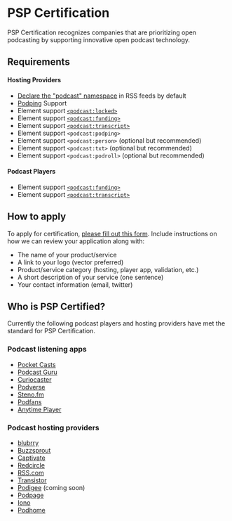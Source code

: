 # PSP Certification
PSP Certification recognizes companies that are prioritizing open podcasting by supporting innovative open podcast technology.

## Requirements
#### Hosting Providers
* [Declare the "podcast" namespace](https://github.com/Podcast-Standards-Project/PSP-1-Podcast-RSS-Specification#required-rss-namespace-declarations) in RSS feeds by default
* [Podping](https://github.com/Podcastindex-org/podping.cloud) Support
* Element support [`<podcast:locked>`](https://github.com/Podcast-Standards-Project/PSP-1-Podcast-RSS-Specification#channel-podcast-locked)
* Element support [`<podcast:funding>`](https://github.com/Podcast-Standards-Project/PSP-1-Podcast-RSS-Specification#podcastfunding)
* Element support [`<podcast:transcript>`](https://github.com/Podcast-Standards-Project/PSP-1-Podcast-RSS-Specification#item-podcast-transcript)
* Element support `<podcast:podping>`
* Element support `<podcast:person>` (optional but recommended)
* Element support `<podcast:txt>` (optional but recommended)
* Element support `<podcast:podroll>` (optional but recommended)

#### Podcast Players
* Element support [`<podcast:funding>`](https://github.com/Podcast-Standards-Project/PSP-1-Podcast-RSS-Specification#podcastfunding)
* Element support [`<podcast:transcript>`](https://github.com/Podcast-Standards-Project/PSP-1-Podcast-RSS-Specification#item-podcast-transcript)

## How to apply
To apply for certification, [please fill out this form](https://forms.reform.app/pF4xrZ/psp/dkbkq1). Include instructions on how we can review your application along with:
* The name of your product/service
* A link to your logo (vector preferred)
* Product/service category (hosting, player app, validation, etc.)
* A short description of your service (one sentence)
* Your contact information (email, twitter)

## Who is PSP Certified?

Currently the following podcast players and hosting providers have met the standard for PSP Certification.

### Podcast listening apps

* [Pocket Casts](https://pocketcasts.com/)
* [Podcast Guru](https://podcastguru.io/)
* [Curiocaster](https://curiocaster.com/)
* [Podverse](https://podverse.fm/)
* [Steno.fm](https://www.steno.fm/)
* [Podfans](https://podfans.fm/)
* [Anytime Player](https://anytimeplayer.app/)


### Podcast hosting providers

* [blubrry](https://blubrry.com/)
* [Buzzsprout](https://www.buzzsprout.com/)
* [Captivate](https://www.captivate.fm/)
* [Redcircle](https://redcircle.com/)
* [RSS.com](https://rss.com/)
* [Transistor](https://transistor.fm/)
* [Podigee](https://www.podigee.com/en/) (coming soon)
* [Podpage](https://www.podpage.com/)
* [Iono](https://iono.fm/)
* [Podhome](https://www.podhome.fm/)
